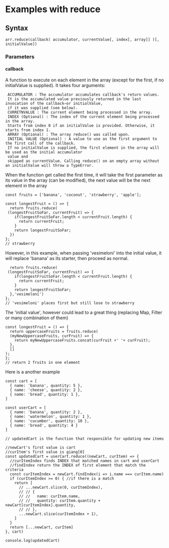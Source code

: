 # Examples with reduce
## Syntax
```
arr.reduce(callback( accumulator, currentValue[, index[, array]] )[, initialValue])
```
### Parameters
#### callback
A function to execute on each element in the array (except for the first, if no initialValue is supplied).
It takes four arguments:

```
 ACCUMULATOR : The accumulator accumulates callback's return values. 
 It is the accumulated value previously returned in the last invocation of the callback—or initialValue, 
 if it was supplied (see below).
 CURRETNVALUE : The current element being processed in the array.
 INDEX (Optional) : The index of the current element being processed in the array. 
 Starts from index 0 if an initialValue is provided. Otherwise, it starts from index 1.
 ARRAY (Optional) : The array reduce() was called upon.
 INITIAL VALUE (Optional) : A value to use as the first argument to the first call of the callback. 
 If no initialValue is supplied, the first element in the array will be used as the initial accumulator 
 value and 
 skipped as currentValue. Calling reduce() on an empty array without an initialValue will throw a TypeError.
```


When the function get called the first time, it will take the first parameter as its value in the array (can be modified),
the next value will be the next element in the array

```
const fruits = ['banana', 'coconut', 'strawberry', 'apple'];

const longestFruit = () => {
  return fruits.reduce(
 (longestFruitSoFar, currentFruit) => {
    if(longestFruitSoFar.length < currentFruit.length) {
      return currentFruit;
    }
    return longestFruitSoFar;
  })
};
// strawberry
```
However, in this example, when passing 'vesimeloni' into the initial value, it will replace 'banana' as its starter,
then proceed as normal.

``` const longestFruit = () => {
  return fruits.reduce(
 (longestFruitSoFar, currentFruit) => {
    if(longestFruitSoFar.length < currentFruit.length) {
      return currentFruit;
    }
    return longestFruitSoFar;
  },'vesimeloni')
};
// 'vesimeloni' places first but still lose to strawberry
```
The 'initial value', however could lead to a great thing (replacing Map, Filter or many combination of them)
```
const longestFruit = () => {
  return uppercaseFruits = fruits.reduce(
  (myNewUppercaseFruits, curFruit) => {
    return myNewUppercaseFruits.concat(curFruit +' '+ curFruit);
  },
  []
);
};
// return 2 fruits in one element
```

Here is a another example

```
const cart = [
  { name: 'banana', quantity: 5 },
  { name: 'cheese', quantity: 2 },
  { name: 'bread', quantity: 1 },
]

const userCart = [
  { name: 'banana', quantity: 2 },
  { name: 'watermelon', quantity: 1 },
  { name: 'cucumber', quantity: 10 },
  { name: 'bread', quantity: 4 }
]

// updatedCart is the function that responsible for updating new items

//newCart's first value is cart
//curItem's first value is giang[0]
const updatedCart = userCart.reduce((newCart, curItem) => {
  //curItemIndex finds INDEX that matched names in cart and userCart
  //findIndex return the INDEX of first element that match the criteria
  const curItemIndex = newCart.findIndex(i => i.name === curItem.name)
  if (curItemIndex >= 0) { //if there is a match
    return [
      // ...newCart.slice(0, curItemIndex),
      // // {
      // //   name: curItem.name,
      // //   quantity: curItem.quantity + newCart[curItemIndex].quantity,
      // // },
      ...newCart.slice(curItemIndex + 1),
    ]
  }
  return [...newCart, curItem]
}, cart)

console.log(updatedCart)
```



